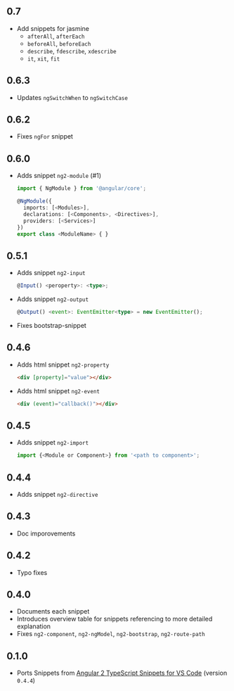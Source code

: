 ## 0.7

- Add snippets for jasmine
  - `afterAll`, `afterEach`
  - `beforeAll`, `beforeEach`
  - `describe`, `fdescribe`, `xdescribe`
  - `it`, `xit`, `fit`

## 0.6.3

- Updates `ngSwitchWhen` to `ngSwitchCase`

## 0.6.2

- Fixes `ngFor` snippet

## 0.6.0

- Adds snippet `ng2-module` (#1)

  ```ts
  import { NgModule } from '@angular/core';

  @NgModule({
    imports: [<Modules>],
    declarations: [<Components>, <Directives>],
    providers: [<Services>]
  })
  export class <ModuleName> { }
  ```

## 0.5.1

- Adds snippet `ng2-input`
  ```ts
  @Input() <peroperty>: <type>;
  ```
- Adds snippet `ng2-output`
  ```ts
  @Output() <event>: EventEmitter<type> = new EventEmitter();
  ```
- Fixes bootstrap-snippet

## 0.4.6

- Adds html snippet `ng2-property`
  ```html
  <div [property]="value"></div>
  ```
- Adds html snippet `ng2-event`
  ```html
  <div (event)="callback()"></div>
  ```

## 0.4.5

- Adds snippet `ng2-import`
  ```ts
  import {<Module or Component>} from '<path to component>';
  ```

## 0.4.4

- Adds snippet `ng2-directive`

## 0.4.3

- Doc imporovements

## 0.4.2

- Typo fixes

## 0.4.0

- Documents each snippet
- Introduces overview table for snippets referencing to more detailed explanation
- Fixes `ng2-component`, `ng2-ngModel`, `ng2-bootstrap`, `ng2-route-path`

## 0.1.0

- Ports Snippets from [Angular 2 TypeScript Snippets for VS Code](https://github.com/johnpapa/vscode-angular2-snippets) (version `0.4.4`)
